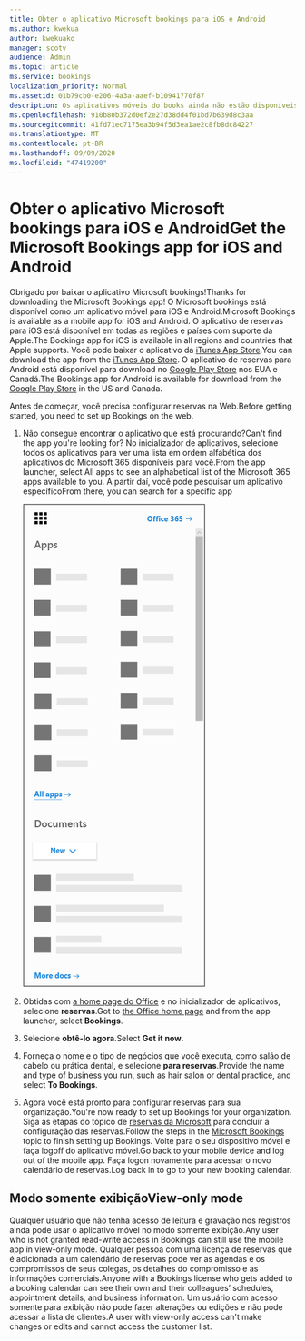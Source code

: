 ```yaml
---
title: Obter o aplicativo Microsoft bookings para iOS e Android
ms.author: kwekua
author: kwekuako
manager: scotv
audience: Admin
ms.topic: article
ms.service: bookings
localization_priority: Normal
ms.assetid: 01b79cb0-e206-4a3a-aaef-b10941770f87
description: Os aplicativos móveis do books ainda não estão disponíveis em todo o mundo. Este artigo lista as localidades nas quais os aplicativos estão disponíveis agora.
ms.openlocfilehash: 910b80b372d0ef2e27d38dd4f01bd7b639d8c3aa
ms.sourcegitcommit: 41fd71ec7175ea3b94f5d3ea1ae2c8fb8dc84227
ms.translationtype: MT
ms.contentlocale: pt-BR
ms.lasthandoff: 09/09/2020
ms.locfileid: "47419200"
---
```

# <a name="get-the-microsoft-bookings-app-for-ios-and-android"></a><span data-ttu-id="b994c-104">Obter o aplicativo Microsoft bookings para iOS e Android</span><span class="sxs-lookup"><span data-stu-id="b994c-104">Get the Microsoft Bookings app for iOS and Android</span></span>

<span data-ttu-id="b994c-105">Obrigado por baixar o aplicativo Microsoft bookings!</span><span class="sxs-lookup"><span data-stu-id="b994c-105">Thanks for downloading the Microsoft Bookings app!</span></span> <span data-ttu-id="b994c-106">O Microsoft bookings está disponível como um aplicativo móvel para iOS e Android.</span><span class="sxs-lookup"><span data-stu-id="b994c-106">Microsoft Bookings is available as a mobile app for iOS and Android.</span></span> <span data-ttu-id="b994c-107">O aplicativo de reservas para iOS está disponível em todas as regiões e países com suporte da Apple.</span><span class="sxs-lookup"><span data-stu-id="b994c-107">The Bookings app for iOS is available in all regions and countries that Apple supports.</span></span> <span data-ttu-id="b994c-108">Você pode baixar o aplicativo da [iTunes App Store](https://apps.apple.com/app/microsoft-bookings/id1065657468).</span><span class="sxs-lookup"><span data-stu-id="b994c-108">You can download the app from the [iTunes App Store](https://apps.apple.com/app/microsoft-bookings/id1065657468).</span></span> <span data-ttu-id="b994c-109">O aplicativo de reservas para Android está disponível para download no [Google Play Store](https://play.google.com/store/apps/details?id=com.microsoft.exchange.bookings) nos EUA e Canadá.</span><span class="sxs-lookup"><span data-stu-id="b994c-109">The Bookings app for Android is available for download from the [Google Play Store](https://play.google.com/store/apps/details?id=com.microsoft.exchange.bookings) in the US and Canada.</span></span>

<span data-ttu-id="b994c-110">Antes de começar, você precisa configurar reservas na Web.</span><span class="sxs-lookup"><span data-stu-id="b994c-110">Before getting started, you need to set up Bookings on the web.</span></span>

1. <span data-ttu-id="b994c-111">Não consegue encontrar o aplicativo que está procurando?</span><span class="sxs-lookup"><span data-stu-id="b994c-111">Can't find the app you're looking for?</span></span> <span data-ttu-id="b994c-112">No inicializador de aplicativos, selecione todos os aplicativos para ver uma lista em ordem alfabética dos aplicativos do Microsoft 365 disponíveis para você.</span><span class="sxs-lookup"><span data-stu-id="b994c-112">From the app launcher, select All apps to see an alphabetical list of the Microsoft 365 apps available to you.</span></span> <span data-ttu-id="b994c-113">A partir daí, você pode pesquisar um aplicativo específico</span><span class="sxs-lookup"><span data-stu-id="b994c-113">From there, you can search for a specific app</span></span>

   ![Imagem do inicializador de aplicativos](../media/bookings-all-apps-launcher.png)

2. <span data-ttu-id="b994c-115">Obtidas com [a home page do Office](https://office.com) e no inicializador de aplicativos, selecione **reservas**.</span><span class="sxs-lookup"><span data-stu-id="b994c-115">Got to [the Office home page](https://office.com) and from the app launcher, select **Bookings**.</span></span>

3. <span data-ttu-id="b994c-116">Selecione **obtê-lo agora**.</span><span class="sxs-lookup"><span data-stu-id="b994c-116">Select **Get it now**.</span></span>

4. <span data-ttu-id="b994c-117">Forneça o nome e o tipo de negócios que você executa, como salão de cabelo ou prática dental, e selecione **para reservas**.</span><span class="sxs-lookup"><span data-stu-id="b994c-117">Provide the name and type of business you run, such as hair salon or dental practice, and select **To Bookings**.</span></span>

5. <span data-ttu-id="b994c-118">Agora você está pronto para configurar reservas para sua organização.</span><span class="sxs-lookup"><span data-stu-id="b994c-118">You're now ready to set up Bookings for your organization.</span></span> <span data-ttu-id="b994c-119">Siga as etapas do tópico de [reservas da Microsoft](bookings-overview.md) para concluir a configuração das reservas.</span><span class="sxs-lookup"><span data-stu-id="b994c-119">Follow the steps in the [Microsoft Bookings](bookings-overview.md) topic to finish setting up Bookings.</span></span> <span data-ttu-id="b994c-120">Volte para o seu dispositivo móvel e faça logoff do aplicativo móvel.</span><span class="sxs-lookup"><span data-stu-id="b994c-120">Go back to your mobile device and log out of the mobile app.</span></span> <span data-ttu-id="b994c-121">Faça logon novamente para acessar o novo calendário de reservas.</span><span class="sxs-lookup"><span data-stu-id="b994c-121">Log back in to go to your new booking calendar.</span></span>

## <a name="view-only-mode"></a><span data-ttu-id="b994c-122">Modo somente exibição</span><span class="sxs-lookup"><span data-stu-id="b994c-122">View-only mode</span></span>

<span data-ttu-id="b994c-123">Qualquer usuário que não tenha acesso de leitura e gravação nos registros ainda pode usar o aplicativo móvel no modo somente exibição.</span><span class="sxs-lookup"><span data-stu-id="b994c-123">Any user who is not granted read-write access in Bookings can still use the mobile app in view-only mode.</span></span> <span data-ttu-id="b994c-124">Qualquer pessoa com uma licença de reservas que é adicionada a um calendário de reservas pode ver as agendas e os compromissos de seus colegas, os detalhes do compromisso e as informações comerciais.</span><span class="sxs-lookup"><span data-stu-id="b994c-124">Anyone with a Bookings license who gets added to a booking calendar can see their own and their colleagues’ schedules, appointment details, and business information.</span></span> <span data-ttu-id="b994c-125">Um usuário com acesso somente para exibição não pode fazer alterações ou edições e não pode acessar a lista de clientes.</span><span class="sxs-lookup"><span data-stu-id="b994c-125">A user with view-only access can't make changes or edits and cannot access the customer list.</span></span>
